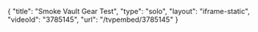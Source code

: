 {
    "title": "Smoke Vault Gear Test",
    "type": "solo",
    "layout": "iframe-static",
    "videoId": "3785145",
    "url": "\/tvpembed\/3785145"
}